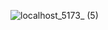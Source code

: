 ![localhost_5173_ (5)](https://github.com/user-attachments/assets/f402f5ad-321b-4755-bff5-63a3059325bc)
